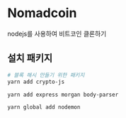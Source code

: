 # Nomadcoin

nodejs를 사용하여 비트코인 클론하기

## 설치 패키지

```bash
# 블록 해시 만들기 위한 패키지
yarn add crypto-js

yarn add express morgan body-parser

yarn global add nodemon
```

